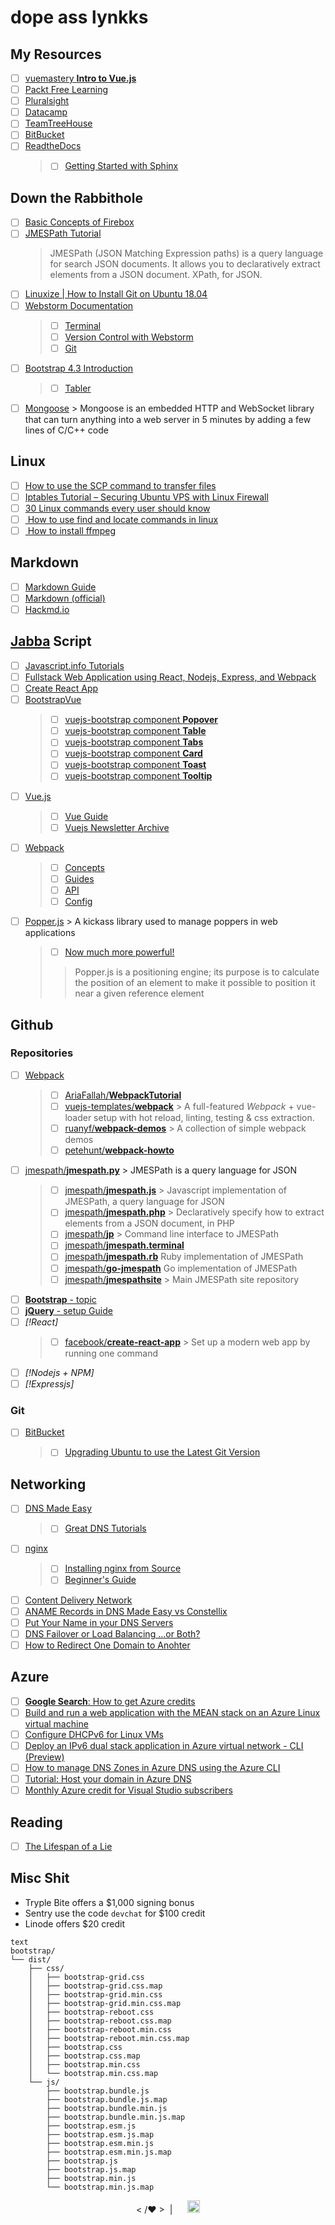 # dope ass lynkks

## My Resources
- [ ] [vuemastery **Intro to Vue.js**](https://www.vuemastery.com/courses/intro-to-vue-js/)
- [ ] [Packt Free Learning](https://www.packtpub.com/free-learning)
- [ ] [Pluralsight](http://pluralsight.com)
- [ ] [Datacamp](http://datacamp.org)
- [ ] [TeamTreeHouse](http://teamtreehouse.com)
- [ ] [BitBucket](http://bitbucket.com/homesickhawaiian)
- [ ] [ReadtheDocs](https://readthedocs.org/dashboard/)
     > - [ ] [Getting Started with Sphinx](https://docs.readthedocs.io/en/stable/intro/getting-started-with-sphinx.html)
     
## Down the Rabbithole
- [ ] [Basic Concepts of Firebox](https://developer.mozilla.org/en-US/docs/Web/CSS/CSS_Flexible_Box_Layout/Basic_Concepts_of_Flexbox)
- [ ] [JMESPath Tutorial](http://jmespath.org/tutorial.html)
     > JMESPath (JSON Matching Expression paths) is a query language for search JSON documents. It allows you to declaratively extract elements from a JSON document. XPath, for JSON.
- [ ] [Linuxize | How to Install Git on Ubuntu 18.04](https://linuxize.com/post/how-to-install-git-on-ubuntu-18-04/)
- [ ] [Webstorm Documentation](https://www.jetbrains.com/help/webstorm/2019.1/meet-webstorm.html)
     > - [ ] [Terminal](https://www.jetbrains.com/help/webstorm/settings-tools-terminal.html)
     > - [ ] [Version Control with Webstorm](https://www.jetbrains.com/help/webstorm/version-control-integration.html)
     > - [ ] [Git](https://www.jetbrains.com/help/webstorm/using-git-integration.html?section=Windows%20or%20Linux)
- [ ] [Bootstrap 4.3 Introduction](https://getbootstrap.com/docs/4.3/getting-started/introduction/)
     > - [ ] [Tabler](https://tabler.io)
- [ ] [Mongoose](https://code.google.com/archive/p/mongoose/) > Mongoose is an embedded HTTP and WebSocket library that can turn anything into a web server in 5 minutes by adding a few lines of C/C++ code

## Linux
- [ ] [How to use the SCP command to transfer files](https://www.hostinger.com/tutorials/using-scp-command-to-transfer-files/)
- [ ] [Iptables Tutorial – Securing Ubuntu VPS with Linux Firewall](https://www.hostinger.com/tutorials/iptables-tutorial)
- [ ] [30 Linux commands every user should know](https://www.hostinger.com/tutorials/linux-commands)
- [ ] [ How to use find and locate commands in linux](https://www.hostinger.com/tutorials/how-to-use-find-and-locate-commands-in-linux/)
- [ ] [ How to install ffmpeg](https://www.hostinger.com/tutorials/how-to-install-ffmpeg)

## Markdown
- [ ] [Markdown Guide](http://markdownguide.org/)
- [ ] [Markdown (official)](https://daringfireball.net/orijects/markdown)
- [ ] [Hackmd.io](http://hackmd.io)

## [Jabba](https://images.app.goo.gl/U47vYEbPPFBu9p2Z7) Script
- [ ] [Javascript.info Tutorials](http://javascript.info)
- [ ] [Fullstack Web Application using React, Nodejs, Express, and Webpack](https://hackernoon.com/full-stack-web-application-using-react-node-js-express-and-webpack-97dbd5b9d708)
- [ ] [Create React App](https://facebook.github.io/create-react-app/)
- [ ] [BootstrapVue](https://bootstrap-vue.js.org/docs)
     > - [ ] [vuejs-bootstrap component **Popover**](https://bootstrap-vue.js.org/docs/components/popover)
     > - [ ] [vuejs-bootstrap component **Table**](https://bootstrap-vue.js.org/docs/components/table)
     > - [ ] [vuejs-bootstrap component **Tabs**](https://bootstrap-vue.js.org/docs/components/tabs)
     > - [ ] [vuejs-bootstrap component **Card**](https://bootstrap-vue.js.org/docs/components/card)
     > - [ ] [vuejs-bootstrap component **Toast**](https://bootstrap-vue.js.org/docs/components/toast)
     > - [ ] [vuejs-bootstrap component **Tooltip**](https://bootstrap-vue.js.org/docs/components/tooltip)
- [ ] [Vue.js](https://vuejs.org/)
     > - [ ] [Vue Guide](https://vuejs.org/v2/guide/)
     > - [ ] [Vuejs Newsletter Archive](https://www.getrevue.co/profile/vuenewsletter)
- [ ] [Webpack](https://webpack.js.org/)
     > - [ ] [Concepts](https://webpack.js.org/concepts/)
     > - [ ] [Guides](https://webpack.js.org/guides/)
     > - [ ] [API](https://webpack.js.org/api/)
     > - [ ] [Config](https://webpack.js.org/configuration/)
- [ ] [Popper.js](https://popper.js.org/) > A kickass library used to manage poppers in web applications
     > - [ ] [Now much more powerful!](https://medium.com/@FezVrasta/popper-js-v1-5e8b3acd888c)
     >  > Popper.js is a positioning engine; its purpose is to calculate the position of an element to make it possible to position it near a given reference element

## Github
### Repositories
- [ ] [Webpack](https://github.com/webpack/webpack)
     > - [ ] [AriaFallah/**WebpackTutorial**](https://github.com/AriaFallah/WebpackTutorial)
     > - [ ] [vuejs-templates/**webpack**](https://github.com/vuejs-templates/webpack) > A full-featured *Webpack* + vue-loader setup with hot reload, linting, testing & css extraction.
     > - [ ] [ruanyf/**webpack-demos**](https://github.com/ruanyf/webpack-demos) > A collection of simple webpack demos
     > - [ ] [petehunt/**webpack-howto**](https://github.com/petehunt/webpack-howto)
- [ ] [jmespath/**jmespath.py**](https://github.com/jmespath/jmespath.py) > JMESPath is a query language for JSON
     > - [ ] [jmespath/**jmespath.js**](https://github.com/jmespath/jmespath.js) > Javascript implementation of JMESPath, a query language for JSON
     > - [ ] [jmespath/**jmespath.php**](https://github.com/jmespath/jmespath.php) > Declaratively specify how to extract elements from a JSON document, in PHP
     > - [ ] [jmespath/**jp**](https://github.com/jmespath/jp) > Command line interface to JMESPath
     > - [ ] [jmespath/**jmespath.terminal**](https://github.com/jmespath/jmespath.terminal)
     > - [ ] [jmespath/**jmespath.rb**](https://github.com/jmespath/jmespath.rb) Ruby implementation of JMESPath
     > - [ ] [jmespath/**go-jmespath**](https://github.com/jmespath/go-jmespath) Go implementation of JMESPath
     > - [ ] [jmespath/**jmespathsite**](https://github.com/jmespath/jmespath.site) > Main JMESPath site repository
- [ ] [**Bootstrap** - topic](https://github.com/twbs/bootstrap)
- [ ] [**jQuery** - setup Guide](https://github.com/jquery/jquery)
- [ ] *[!React]*
     > - [ ] [facebook/**create-react-app**](https://github.com/facebook/create-react-app) > Set up a modern web app by running one command
- [ ] *[!Nodejs + NPM]*
- [ ] *[!Expressjs]*
###  Git
- [ ] [BitBucket](https://www.jetbrains.com/help/idea/configuring-browsers.html)
     > - [ ] [Upgrading Ubuntu to use the Latest Git Version](http://lifeonubuntu.com/upgrading-ubuntu-to-use-the-latest-git-version/)

## Networking
- [ ] [DNS Made Easy](http://dnsmadeeasy.com)
     > - [ ] [Great DNS Tutorials](C:\Users\theho\.WebStorm2019.1\config\scratches\scratch.md)
- [ ] [nginx](http://nginx.org)
     > - [ ] [Installing nginx from Source](http://nginx.org/en/docs/configure.html)
     > - [ ] [Beginner's Guide](http://nginx.org/en/docs/beginners_guide.html)
- [ ] [Content Delivery Network](https://en.wikipedia.org/wiki/Content_delivery_network)
- [ ] [ANAME Records in DNS Made Easy vs Constellix](http://social.dnsmadeeasy.com/blog/aname-records-in-dns-made-easy-vs-constellix/)
- [ ] [Put Your Name in your DNS Servers](http://social.dnsmadeeasy.com/blog/put-your-name-on-your-nameservers/)
- [ ] [DNS Failover or Load Balancing ...or Both?](http://social.dnsmadeeasy.com/blog/dns-failover-or-load-balancing-or-both/)
- [ ] [How to Redirect One Domain to Anohter](http://social.dnsmadeeasy.com/blog/how-to-redirect-from-one-domain-to-another/)

## Azure
- [ ] [**Google Search**: How to get Azure credits](https://www.google.com/search?q=how+to+get+azure+credits&oq=how+to+get+azure+credits&aqs=chrome.0.0l6.3930j0j4&sourceid=chrome&ie=UTF-8)
- [ ] [Build and run a web application with the MEAN stack on an Azure Linux virtual machine](https://docs.microsoft.com/en-us/learn/modules/build-a-web-app-with-mean-on-a-linux-vm/)
- [ ] [Configure DHCPv6 for Linux VMs](https://docs.microsoft.com/en-us/azure/load-balancer/load-balancer-ipv6-for-linux)
- [ ] [Deploy an IPv6 dual stack application in Azure virtual network - CLI (Preview)](https://docs.microsoft.com/en-us/azure/virtual-network/virtual-network-ipv4-ipv6-dual-stack-cli)
- [ ] [How to manage DNS Zones in Azure DNS using the Azure CLI](https://docs.microsoft.com/en-us/azure/dns/dns-operations-dnszones-cli)
- [ ] [Tutorial: Host your domain in Azure DNS](https://docs.microsoft.com/en-us/azure/dns/dns-delegate-domain-azure-dns)
- [ ] [Monthly Azure credit for Visual Studio subscribers](https://azure.microsoft.com/en-us/pricing/member-offers/credit-for-visual-studio-subscribers/)

## Reading
- [ ] [The Lifespan of a Lie](https://medium.com/s/trustissues/the-lifespan-of-a-lie-d869212b1f62)

## Misc Shit
+ Tryple Bite offers a $1,000 signing bonus
+ Sentry use the code `devchat` for $100 credit
+ Linode offers $20 credit

```
text
bootstrap/
└── dist/
    ├── css/
    │   ├── bootstrap-grid.css
    │   ├── bootstrap-grid.css.map
    │   ├── bootstrap-grid.min.css
    │   ├── bootstrap-grid.min.css.map
    │   ├── bootstrap-reboot.css
    │   ├── bootstrap-reboot.css.map
    │   ├── bootstrap-reboot.min.css
    │   ├── bootstrap-reboot.min.css.map
    │   ├── bootstrap.css
    │   ├── bootstrap.css.map
    │   ├── bootstrap.min.css
    │   └── bootstrap.min.css.map
    └── js/
        ├── bootstrap.bundle.js
        ├── bootstrap.bundle.js.map
        ├── bootstrap.bundle.min.js
        ├── bootstrap.bundle.min.js.map
        ├── bootstrap.esm.js
        ├── bootstrap.esm.js.map
        ├── bootstrap.esm.min.js
        ├── bootstrap.esm.min.js.map
        ├── bootstrap.js
        ├── bootstrap.js.map
        ├── bootstrap.min.js
        └── bootstrap.min.js.map
```
<center>< /&hearts; > &nbsp;|&nbsp; &nbsp; &nbsp; <a href="http://github.com/homesickhawaiian"><img src="C:\root\dev\imgs\github-logo.png" width="20" height="20"></a></center>
<!--stackedit_data:
eyJoaXN0b3J5IjpbLTEwNzgwNjQyMTddfQ==
-->